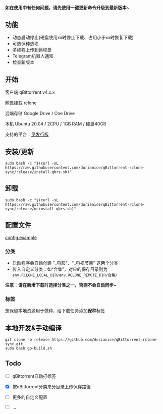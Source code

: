 #### 如在使用中有任何问题，请先使用一键更新命令升级到最新版本~

## 功能
- 动态启动停止(硬盘使用xx时停止下载、占用小于xx时恢复下载)
- 可选保种选项
- 多线程上传到远程盘
- Telegram机器人通知
- 检查新版本

## 开始
客户端 qBittorrent v4.x.x


网盘挂载 rclone


远端存储 Google Drive / One Drive


本机 Ubuntu 20.04 / 2CPU / 1GB RAM / 硬盘40GB


支持的平台：[见发行版](https://github.com/durianice/qBittorrent-rclone-sync/releases)


## 安装/更新
```
sudo bash -c "$(curl -sL https://raw.githubusercontent.com/durianice/qBittorrent-rclone-sync/release/install-qbrs.sh)"
```

## 卸载
```
sudo bash -c "$(curl -sL https://raw.githubusercontent.com/durianice/qBittorrent-rclone-sync/release/uninstall-qbrs.sh)"
```

## 配置文件
[config.example](https://github.com/durianice/qBittorrent-rclone-sync/blob/release/app/config.example)
 
### 分类
- 启动程序会自动创建 "_电影"、"_电视节目" 这两个分类
- 传入自定义分类：如“合集”，对应的保存目录则为 `env.RCLONE_LOCAL_DIR/env.RCLONE_REMOTE_DIR/合集/`


**注意：请在新增下载时选择分类之一，否则不会自动同步~**

### 标签
想保留本地资源用于做种，给下载任务添加**保种**标签

## 本地开发&手动编译
```
git clone -b release https://github.com/durianice/qBittorrent-rclone-sync.git
sudo bash go-build.sh
```


## Todo
- [ ] qBittorrent自动打标签
- [x] 按qBittorrent分类来分目录上传保存路径
- [ ] 更多的自定义配置
- [ ] ...

